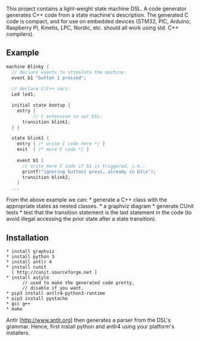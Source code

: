 
This project contains a light-weight state machine DSL.
A code generator generates C++ code from a state machine's description.
The generated C code is compact, and for use on embedded devices (STM32, PIC, Arduino, Raspberry PI,
Kinetis, LPC, Nordic, etc. should all work using std. C++ compilers).

## Example ##

``` C++
machine Blinky {
  // declare events to stimulate the machine:
  event b1 "button 1 pressed";
  
  // declare C/C++ vars:
  Led led1;

  initial state bootup {
    entry {
          // C extension in our DSL:
	  transition blink1;
  } }

  state blink1 {
    entry { /* write C code here */ }
    exit  { /* more C code */ }
	
    event b1 {
      // write more C code if b1 is triggered, i.e.:
      printf("ignoring button1 press, already in b1\n");
      transition blink2;
    }   
  ...
```

From the above example we can:
     * generate a C++ class with the appropriate states as nested classes.
     * a graphviz diagram
     * generate CUnit tests
     * test that the transition statement is the last statement in the code
       (to avoid illegal accessing the prior state after a state transition).

## Installation ##

	* install graphviz
	* install python 3
	* install antlr 4
	* install cunit
	  [ http://cunit.sourceforge.net ]
	* install astyle
	  	  // used to make the generated code pretty,
		  // disable if you want.
	* pip3 install antlr4-python3-runtime
	* pip3 install pystache
	* gcc g++
	* make

Antlr [http://www.antlr.org] then generates a parser from the DSL's grammar.
Hence, first install python and antlr4 using your platform's installers.

